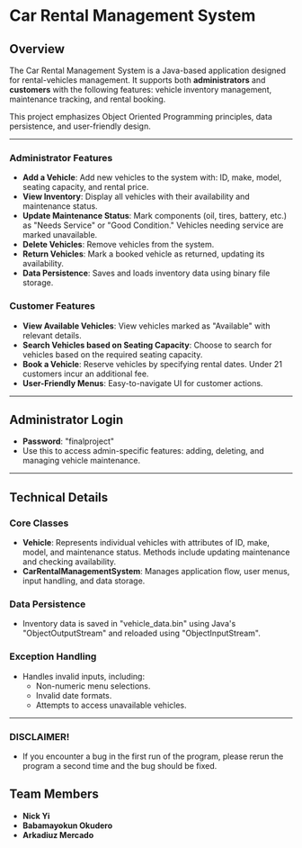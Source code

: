 # **Car Rental Management System**

## **Overview**
The Car Rental Management System is a Java-based application designed for rental-vehicles management. It supports both **administrators** and **customers** with the following features: vehicle inventory management, maintenance tracking, and rental booking.

This project emphasizes Object Oriented Programming principles, data persistence, and user-friendly design.

---

### **Administrator Features**
- **Add a Vehicle**: Add new vehicles to the system with: ID, make, model, seating capacity, and rental price.
- **View Inventory**: Display all vehicles with their availability and maintenance status.
- **Update Maintenance Status**: Mark components (oil, tires, battery, etc.) as "Needs Service" or "Good Condition." Vehicles needing service are marked unavailable.
- **Delete Vehicles**: Remove vehicles from the system.
- **Return Vehicles**: Mark a booked vehicle as returned, updating its availability.
- **Data Persistence**: Saves and loads inventory data using binary file storage.

### **Customer Features**
- **View Available Vehicles**: View vehicles marked as "Available" with relevant details.
- **Search Vehicles based on Seating Capacity**: Choose to search for vehicles based on the required seating capacity. 
- **Book a Vehicle**: Reserve vehicles by specifying rental dates. Under 21 customers incur an additional fee.
- **User-Friendly Menus**: Easy-to-navigate UI for customer actions.

---

## **Administrator Login**
- **Password**: "finalproject"
- Use this to access admin-specific features: adding, deleting, and managing vehicle maintenance.

---

## **Technical Details**

### **Core Classes**
- **Vehicle**: Represents individual vehicles with attributes of ID, make, model, and maintenance status. Methods include updating maintenance and checking availability.
- **CarRentalManagementSystem**: Manages application flow, user menus, input handling, and data storage.

### **Data Persistence**
- Inventory data is saved in "vehicle_data.bin" using Java's "ObjectOutputStream" and reloaded using "ObjectInputStream".

### **Exception Handling**
- Handles invalid inputs, including:
  - Non-numeric menu selections.
  - Invalid date formats.
  - Attempts to access unavailable vehicles.

---

### **DISCLAIMER!**
- If you encounter a bug in the first run of the program, please rerun the program a second time and the bug should be fixed. 

## **Team Members**
- **Nick Yi**
- **Babamayokun Okudero**
- **Arkadiuz Mercado**
